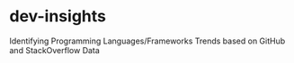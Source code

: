 # dev-insights
Identifying Programming Languages/Frameworks Trends based on GitHub and StackOverflow Data
